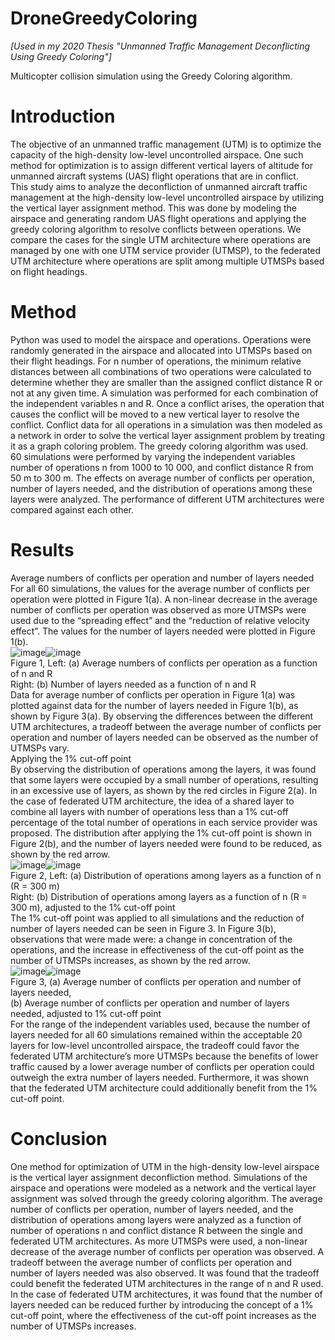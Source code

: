 # DroneGreedyColoring
*[Used in my 2020 Thesis "Unmanned Traffic Management Deconflicting Using Greedy Coloring"]*

Multicopter collision simulation using the Greedy Coloring algorithm.

# Introduction
The objective of an unmanned traffic management (UTM) is to optimize the capacity of the high-density low-level 
uncontrolled airspace. One such method for optimization is to assign different vertical layers of altitude for 
unmanned aircraft systems (UAS) flight operations that are in conflict.</br>
This study aims to analyze the deconfliction of unmanned aircraft traffic management at the high-density low-level 
uncontrolled airspace by utilizing the vertical layer assignment method. This was done by modeling the airspace 
and generating random UAS flight operations and applying the greedy coloring algorithm to resolve conflicts 
between operations. We compare the cases for the single UTM architecture where operations are managed by one 
with one UTM service provider (UTMSP), to the federated UTM architecture where operations are split among 
multiple UTMSPs based on flight headings.

# Method
Python was used to model the airspace and operations. Operations were randomly generated in the airspace and 
allocated into UTMSPs based on their flight headings. For n number of operations, the minimum relative distances
between all combinations of two operations were calculated to determine whether they are smaller than the assigned 
conflict distance R or not at any given time. A simulation was performed for each combination of the independent 
variables n and R. Once a conflict arises, the operation that causes the conflict will be moved to a new vertical layer 
to resolve the conflict. Conflict data for all operations in a simulation was then modeled as a network in order to 
solve the vertical layer assignment problem by treating it as a graph coloring problem. The greedy coloring 
algorithm was used.</br>
60 simulations were performed by varying the independent variables number of operations n from 1000 to
10 000, and conflict distance R from 50 m to 300 m. The effects on average number of conflicts per operation, 
number of layers needed, and the distribution of operations among these layers were analyzed. The performance of 
different UTM architectures were compared against each other.

# Results
Average numbers of conflicts per operation and number of layers needed</br>
For all 60 simulations, the values for the average number of conflicts per operation were plotted in Figure 1(a). A 
non-linear decrease in the average number of conflicts per operation was observed as more UTMSPs were used due 
to the “spreading effect” and the “reduction of relative velocity effect”. The values for the number of layers needed 
were plotted in Figure 1(b).</br>
![image](https://github.com/lattecatte/DroneGreedyColoring/assets/154484150/315576bb-4485-406c-a3c3-5d263667c156)![image](https://github.com/lattecatte/DroneGreedyColoring/assets/154484150/064df05d-91f0-4fd4-a677-5e880d73b35f)</br>
Figure 1, Left: (a) Average numbers of conflicts per operation as a function of n and R</br>
Right: (b) Number of layers needed as a function of n and R</br>
Data for average number of conflicts per operation in Figure 1(a) was plotted against data for the number of layers needed in Figure 1(b), as shown by Figure 3(a). By observing the differences between the different UTM architectures, a tradeoff between the average number of conflicts per operation and number of layers needed can be observed as the number of UTMSPs vary.</br>
Applying the 1% cut-off point</br>
By observing the distribution of operations among the layers, it was found that some layers were occupied by a small number of operations, resulting in an excessive use of layers, as shown by the red circles in Figure 2(a). In the case of federated UTM architecture, the idea of a shared layer to combine all layers with number of operations less than a 1% cut-off percentage of the total number of operations in each service provider was proposed. The distribution after applying the 1% cut-off point is shown in Figure 2(b), and the number of layers needed were found to be reduced, as shown by the red arrow.</br>
![image](https://github.com/lattecatte/DroneGreedyColoring/assets/154484150/91cbbf70-8cef-40d5-8fc1-9a4112600c4f)![image](https://github.com/lattecatte/DroneGreedyColoring/assets/154484150/bd36f189-4395-4574-aae2-d8d834fdb0c6)</br>
Figure 2, Left: (a) Distribution of operations among layers as a function of n (R = 300 m)</br>
Right: (b) Distribution of operations among layers as a function of n (R = 300 m), adjusted to the 1% cut-off point</br>
The 1% cut-off point was applied to all simulations and the reduction of number of layers needed can be seen in Figure 3. In Figure 3(b), observations that were made were: a change in concentration of the operations, and the increase in effectiveness of the cut-off point as the number of UTMSPs increases, as shown by the red arrow.</br>
![image](https://github.com/lattecatte/DroneGreedyColoring/assets/154484150/31f32beb-608b-439b-9f99-66deb7188b56)![image](https://github.com/lattecatte/DroneGreedyColoring/assets/154484150/955463e8-175e-4f46-8128-4c13a5beeb2f)</br>
Figure 3, (a) Average number of conflicts per operation and number of layers needed,</br>
(b) Average number of conflicts per operation and number of layers needed, adjusted to 1% cut-off point</br>
For the range of the independent variables used, because the number of layers needed for all 60 simulations remained within the acceptable 20 layers for low-level uncontrolled airspace, the tradeoff could favor the federated UTM architecture’s more UTMSPs because the benefits of lower traffic caused by a lower average number of conflicts per operation could outweigh the extra number of layers needed. Furthermore, it was shown that the federated UTM architecture could additionally benefit from the 1% cut-off point.</br>

# Conclusion
One method for optimization of UTM in the high-density low-level airspace is the vertical layer assignment deconfliction method. Simulations of the airspace and operations were modeled as a network and the vertical layer assignment was solved through the greedy coloring algorithm. The average number of conflicts per operation, number of layers needed, and the distribution of operations among layers were analyzed as a function of number of operations n and conflict distance R between the single and federated UTM architectures. As more UTMSPs were used, a non-linear decrease of the average number of conflicts per operation was observed. A tradeoff between the average number of conflicts per operation and number of layers needed was also observed. It was found that the tradeoff could benefit the federated UTM architectures in the range of n and R used. In the case of federated UTM architectures, it was found that the number of layers needed can be reduced further by introducing the concept of a 1% cut-off point, where the effectiveness of the cut-off point increases as the number of UTMSPs increases.



